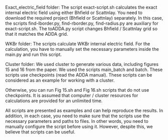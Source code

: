 Exact_electric_field folder:
The script exact-script.sh calculates the exact internal electric field using either Bhfield or Scattnlay. You need to download the required project (Bhfield or Scattnlay) separately. In this case, the scripts find-lborder.py, find-rborder.py, find-radius.py are auxiliary for exact-script.sh. The toADDA.py script changes Bhfield / Scattnlay grid so that it matches the ADDA grid.

WKBr folder:
The scripts calculate WKBr internal electric field. For the calculation, you have to manually set the necessary parameters inside the main.py and run this script.

Cluster folder:
We used cluster to generate various data, including figures 15 and 16 from the paper. We used the scripts main_batch and batch. These scripts use checkpoints (read the ADDA manual). These scripts can be considered as an example for working with a cluster.

Otherwise, you can run Fig 15.sh and Fig 16.sh scripts that do not use checkpoints. It is assumed that computer / cluster resources for calculations are provided for an unlimited time.

All scripts are presented as examples and can help reproduce the results. In addition, in each case, you need to make sure that the scripts use the necessary parameters and paths to files. In other words, you need to manually configure the script before using it. However, despite this, we believe that scripts can be useful.
